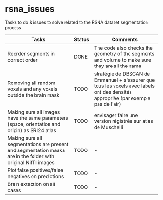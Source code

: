 # rsna_issues
Tasks to do & issues to solve related to the RSNA dataset segmentation process


|Tasks|Status|Comments|
|-----|------|--------|
|Reorder segments in correct order|DONE|The code also checks the geometry of the segments and volume to make sure they are all the same|
|Removing all random voxels and any voxels outside the brain mask|TODO| stratégie de DBSCAN de Emmanuel + s'assurer que tous les voxels avec labels ont des densités appropriée (par exemple pas de l'air)|
|Making sure all images have the same parameters (space, orientation and origin) as SRI24 atlas|TODO|envisager faire une version régistrée sur atlas de Muschelli|
|Making sure all segmentations are present and segmentation masks are in the folder with original NifTI images|TODO|-|
|Plot false positives/false negatives on predictions|TODO|-|
|Brain extaction on all cases|TODO|-|

 
